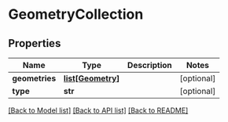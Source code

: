 # GeometryCollection

## Properties
Name | Type | Description | Notes
------------ | ------------- | ------------- | -------------
**geometries** | [**list[Geometry]**](Geometry.md) |  | [optional] 
**type** | **str** |  | [optional] 

[[Back to Model list]](../README.md#documentation-for-models) [[Back to API list]](../README.md#documentation-for-api-endpoints) [[Back to README]](../README.md)


